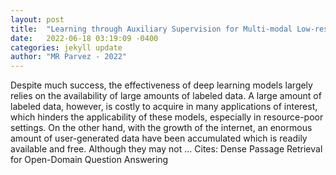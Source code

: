 ```yaml
---
layout: post
title:  "Learning through Auxiliary Supervision for Multi-modal Low-resource Natural Language Processing"
date:   2022-06-18 03:19:09 -0400
categories: jekyll update
author: "MR Parvez - 2022"
---
```

Despite much success, the effectiveness of deep learning models largely relies on the availability of large amounts of labeled data. A large amount of labeled data, however, is costly to acquire in many applications of interest, which hinders the applicability of these models, especially in resource-poor settings. On the other hand, with the growth of the internet, an enormous amount of user-generated data have been accumulated which is readily available and free. Although they may not …
Cites: ‪Dense Passage Retrieval for Open-Domain Question Answering‬  
